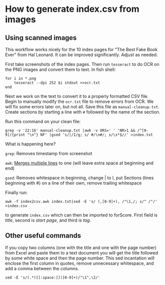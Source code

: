 # How to generate index.csv from images
## Using scanned images
This workflow works nicely for the 10 index pages for "The Best Fake Book Ever" from Hal Leonard. It can be improved significantly. Adjust as needed.

First take screenshots of the index pages. Then run `tesseract` to do OCR on the PNG images and convert them to text. In fish shell:

```
for i in *.png
    tesseract --dpi 252 $i stdout >>ocr.txt
end
```

Next we work on the text to convert it to a properly formatted CSV file. Begin to manually modify the `ocr.txt` file to remove errors from OCR. We will fix some errors later on, but not all. Save this file as `manual-cleanup.txt`. Create sections by starting a line with `#` followed by the name of the section.

Run this command on your clean file:

```
grep -v '22:16' manual-cleanup.txt |awk -v ORS=' ' 'NR>1 && /^[0-9]/{print "\n"} NF' |gsed 's/|/I/g; s/ #/\n#/; s/\s*$//' >index.txt
```
What is happening here?

`grep`: Removes timestamp from screenshot

`awk`: [Merges multiple lines](https://stackoverflow.com/questions/42237708/join-lines-depending-on-the-line-beginning) to one (will leave extra space at beginning and end)

`gsed`: Removes whitespace in beginning, change | to I, put Sections (lines beginning with #) on a line of their own, remove trailing whitespace

Finally run:
```
awk -f index2csv.awk index.txt|sed -E 's/ (,[0-9]+), /"\1,/; s/^ /"/' >index.csv
```

to generate `index.csv` which can then be imported to forScore. First field is *title*, second is *start page*, and third is *tag*.

## Other useful commands

If you copy two columns (one with the title and one with the page number) from Excel and paste them to a text document you will get the title followed by some white space and then the page number. This sed incantation will enclose the first column in quotes, remove unnecessary whitespace, and add a comma between the columns.
```
sed -E 's/(.*)[[:space:]]([0-9]+)/"\1",\2/'
```
